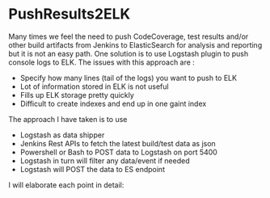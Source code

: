 # PushResults2ELK
Many times we feel the need to push CodeCoverage, test results and/or other build artifacts from Jenkins to ElasticSearch for analysis and reporting but it is not an easy path.
One solution is to use Logstash plugin to push console logs to ELK. The issues with this approach are :
- Specify how many lines (tail of the logs) you want to push to ELK
- Lot of information stored in ELK is not useful
- Fills up ELK storage pretty quickly
- Difficult to create indexes and end up in one gaint index

The approach I have taken is to use
- Logstash as data shipper
- Jenkins Rest APIs to fetch the latest build/test data as json
- Powershell or Bash to POST data to Logstash on port 5400
- Logstash in turn will filter any data/event if needed
- Logstash will POST the data to ES endpoint

I will elaborate each point in detail:

